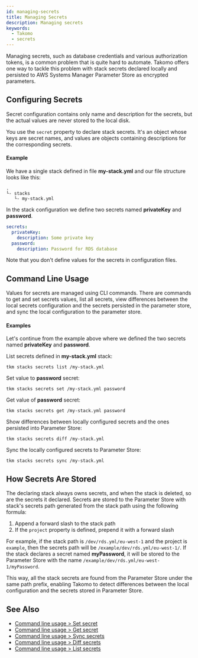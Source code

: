 ```yaml
---
id: managing-secrets
title: Managing Secrets
description: Managing secrets
keywords:
  - Takomo
  - secrets
---
```


Managing secrets, such as database credentials and various authorization tokens, is a common problem that is quite hard to automate. Takomo offers one way to tackle this problem with stack secrets declared locally and persisted to AWS Systems Manager Parameter Store as encrypted parameters.

## Configuring Secrets

Secret configuration contains only name and description for the secrets, but the actual values are never stored to the local disk.

You use the `secret` property to declare stack secrets. It's an object whose keys are secret names, and values are objects containing descriptions for the corresponding secrets.

#### Example

We have a single stack defined in file **my-stack.yml** and our file structure looks like this:

```
.
└- stacks
   └- my-stack.yml
```

In the stack configuration we define two secrets named **privateKey** and **password**.

```yaml title="my-stack.yml"
secrets:
  privateKey:
    description: Some private key
  password:
    description: Password for RDS database
```

Note that you don't define values for the secrets in configuration files. 

## Command Line Usage

Values for secrets are managed using CLI commands. There are commands to get and set secrets values, list all secrets, view differences between the local secrets configuration and the secrets persisted in the parameter store, and sync the local configuration to the parameter store.   

#### Examples

Let's continue from the example above where we defined the two secrets named **privateKey** and **password**.

List secrets defined in **my-stack.yml** stack:

```
tkm stacks secrets list /my-stack.yml
```

Set value to **password** secret:

```
tkm stacks secrets set /my-stack.yml password
```

Get value of **password** secret:

```
tkm stacks secrets get /my-stack.yml password
```

Show differences between locally configured secrets and the ones persisted into Parameter Store:

```
tkm stacks secrets diff /my-stack.yml
```

Sync the locally configured secrets to Parameter Store:

```
tkm stacks secrets sync /my-stack.yml
```

## How Secrets Are Stored

The declaring stack always owns secrets, and when the stack is deleted, so are the secrets it declared. Secrets are stored to the Parameter Store with stack's secrets path generated from the stack path using the following formula:

1. Append a forward slash to the stack path
2. If the `project` property is defined, prepend it with a forward slash

For example, if the stack path is `/dev/rds.yml/eu-west-1` and the project is `example`, then the secrets path will be `/example/dev/rds.yml/eu-west-1/`. If the stack declares a secret named **myPassword**, it will be stored to the Parameter Store with the name `/example/dev/rds.yml/eu-west-1/myPassword`.

This way, all the stack secrets are found from the Parameter Store under the same path prefix, enabling Takomo to detect differences between the local configuration and the secrets stored in Parameter Store.

## See Also

- [Command line usage > Set secret](/docs/command-line-usage/stack-secrets#set-secret)
- [Command line usage > Get secret](/docs/command-line-usage/stack-secrets#get-secret)
- [Command line usage > Sync secrets](/docs/command-line-usage/stack-secrets#sync-secrets)
- [Command line usage > Diff secrets](/docs/command-line-usage/stack-secrets#diff-secrets)
- [Command line usage > List secrets](/docs/command-line-usage/stack-secrets#list-secrets)